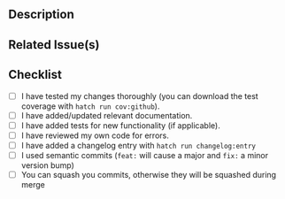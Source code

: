 
## Description
<!--
Please provide a clear and concise description of what this pull request does.
Create an issue first if you want to make bigger changes.
-->

## Related Issue(s)
<!--
- Closes #123 (replace with relevant issue number(s), if applicable)
- Related to #456
-->

## Checklist
- [ ] I have tested my changes thoroughly (you can download the test coverage with `hatch run cov:github`).
- [ ] I have added/updated relevant documentation.
- [ ] I have added tests for new functionality (if applicable).
- [ ] I have reviewed my own code for errors.
- [ ] I have added a changelog entry with `hatch run changelog:entry`
- [ ] I used semantic commits (`feat:` will cause a major and `fix:` a minor version bump)
- [ ] You can squash you commits, otherwise they will be squashed during merge
